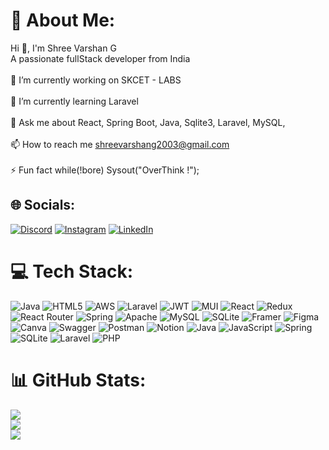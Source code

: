 # 💫 About Me:
Hi 👋, I'm Shree Varshan G<br>A passionate fullStack developer from India<br><br>🔭 I’m currently working on SKCET - LABS<br><br>🌱 I’m currently learning Laravel<br><br>💬 Ask me about React, Spring Boot, Java, Sqlite3, Laravel, MySQL,<br><br>📫 How to reach me shreevarshang2003@gmail.com<br><br>⚡ Fun fact while(!bore) Sysout("OverThink !");


## 🌐 Socials:
[![Discord](https://img.shields.io/badge/Discord-%237289DA.svg?logo=discord&logoColor=white)](https://discord.gg/shree_19063) [![Instagram](https://img.shields.io/badge/Instagram-%23E4405F.svg?logo=Instagram&logoColor=white)](https://instagram.com/f_r_o_z_e_n_f_l_a_m_e_s1013) [![LinkedIn](https://img.shields.io/badge/LinkedIn-%230077B5.svg?logo=linkedin&logoColor=white)](https://linkedin.com/in/shree-varshan-g-a1a6bb233) 

# 💻 Tech Stack:
![Java](https://img.shields.io/badge/java-%23ED8B00.svg?style=for-the-badge&logo=java&logoColor=white) ![HTML5](https://img.shields.io/badge/html5-%23E34F26.svg?style=for-the-badge&logo=html5&logoColor=white) ![AWS](https://img.shields.io/badge/AWS-%23FF9900.svg?style=for-the-badge&logo=amazon-aws&logoColor=white) ![Laravel](https://img.shields.io/badge/laravel-%23FF2D20.svg?style=for-the-badge&logo=laravel&logoColor=white) ![JWT](https://img.shields.io/badge/JWT-black?style=for-the-badge&logo=JSON%20web%20tokens) ![MUI](https://img.shields.io/badge/MUI-%230081CB.svg?style=for-the-badge&logo=material-ui&logoColor=white) ![React](https://img.shields.io/badge/react-%2320232a.svg?style=for-the-badge&logo=react&logoColor=%2361DAFB) ![Redux](https://img.shields.io/badge/redux-%23593d88.svg?style=for-the-badge&logo=redux&logoColor=white) ![React Router](https://img.shields.io/badge/React_Router-CA4245?style=for-the-badge&logo=react-router&logoColor=white) ![Spring](https://img.shields.io/badge/spring-%236DB33F.svg?style=for-the-badge&logo=spring&logoColor=white) ![Apache](https://img.shields.io/badge/apache-%23D42029.svg?style=for-the-badge&logo=apache&logoColor=white) ![MySQL](https://img.shields.io/badge/mysql-%2300f.svg?style=for-the-badge&logo=mysql&logoColor=white) ![SQLite](https://img.shields.io/badge/sqlite-%2307405e.svg?style=for-the-badge&logo=sqlite&logoColor=white) ![Framer](https://img.shields.io/badge/Framer-black?style=for-the-badge&logo=framer&logoColor=blue) 	![Figma](https://img.shields.io/badge/figma-%23F24E1E.svg?style=for-the-badge&logo=figma&logoColor=white) ![Canva](https://img.shields.io/badge/Canva-%2300C4CC.svg?style=for-the-badge&logo=Canva&logoColor=white) ![Swagger](https://img.shields.io/badge/-Swagger-%23Clojure?style=for-the-badge&logo=swagger&logoColor=white) ![Postman](https://img.shields.io/badge/Postman-FF6C37?style=for-the-badge&logo=postman&logoColor=white) ![Notion](https://img.shields.io/badge/Notion-%23000000.svg?style=for-the-badge&logo=notion&logoColor=white) ![Java](https://img.shields.io/badge/java-%23ED8B00.svg?style=for-the-badge&logo=java&logoColor=white) ![JavaScript](https://img.shields.io/badge/javascript-%23323330.svg?style=for-the-badge&logo=javascript&logoColor=%23F7DF1E) ![Spring](https://img.shields.io/badge/spring-%236DB33F.svg?style=for-the-badge&logo=spring&logoColor=white) ![SQLite](https://img.shields.io/badge/sqlite-%2307405e.svg?style=for-the-badge&logo=sqlite&logoColor=white) ![Laravel](https://img.shields.io/badge/laravel-%23FF2D20.svg?style=for-the-badge&logo=laravel&logoColor=white) ![PHP](https://img.shields.io/badge/php-%23777BB4.svg?style=for-the-badge&logo=php&logoColor=white)
# 📊 GitHub Stats:
![](https://github-readme-stats.vercel.app/api?username=Shree-Varshan-1013&theme=radical&hide_border=false&include_all_commits=true&count_private=false)<br/>
![](https://github-readme-streak-stats.herokuapp.com/?user=Shree-Varshan-1013&theme=radical&hide_border=false)<br/>
![](https://github-readme-stats.vercel.app/api/top-langs/?username=Shree-Varshan-1013&theme=radical&hide_border=false&include_all_commits=true&count_private=false&layout=compact)

<!-- Proudly created with GPRM ( https://gprm.itsvg.in ) -->
